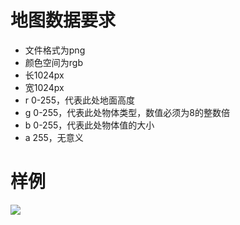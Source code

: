 # 地图数据要求
* 文件格式为png
* 颜色空间为rgb
* 长1024px
* 宽1024px
* r 0-255，代表此处地面高度
* g 0-255，代表此处物体类型，数值必须为8的整数倍
* b 0-255，代表此处物体值的大小
* a 255，无意义
# 样例
![](./app/assets/images/map.png)